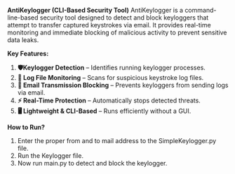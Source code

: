 **AntiKeylogger (CLI-Based Security Tool)**
AntiKeylogger is a command-line-based security tool designed to detect and block keyloggers that attempt to transfer captured keystrokes via email. It provides real-time monitoring and immediate blocking of malicious activity to prevent sensitive data leaks.

**Key Features:**
1. **🛡️Keylogger Detection** – Identifies running keylogger processes.
2. **📁 Log File Monitoring** – Scans for suspicious keystroke log files.
3. **📧 Email Transmission Blocking** – Prevents keyloggers from sending logs via email.
4. **⚡ Real-Time Protection** – Automatically stops detected threats.
5. **🖥️ Lightweight & CLI-Based** – Runs efficiently without a GUI.

**How to Run?**
1. Enter the proper from and to mail address to the SimpleKeylogger.py file.
2. Run the Keylogger file.
3. Now run main.py to detect and block the keylogger.
